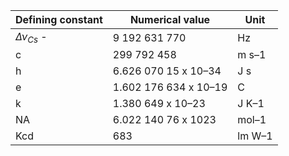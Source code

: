 | Defining constant | Numerical value       | Unit   |
|-------------------|-----------------------|--------|
| $\Delta ν_{Cs}$ -               | 9 192 631 770         | Hz     |
| c                 | 299 792 458           | m s–1  |
| h                 | 6.626 070 15 x 10–34  | J s    |
| e                 | 1.602 176 634 x 10–19 | C      |
| k                 | 1.380 649 x 10–23     | J K–1  |
| NA                | 6.022 140 76 x 1023   | mol–1  |
| Kcd               | 683                   | lm W–1 |
